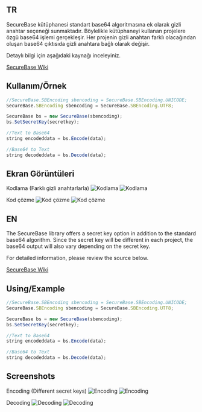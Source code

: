 ## TR

SecureBase kütüphanesi standart base64 algoritmasına ek olarak gizli anahtar seçeneği sunmaktadır. Böylelikle kütüphaneyi kullanan projelere özgü base64 işlemi gerçekleşir. Her projenin gizli anahtarı farklı olacağından oluşan base64 çıktısıda gizli anahtara bağlı olarak değişir.

Detaylı bilgi için aşağıdaki kaynağı inceleyiniz.

[SecureBase Wiki](https://beytullahakyuz.gitbook.io/securebase)

## Kullanım/Örnek

```javascript
//SecureBase.SBEncoding sbencoding = SecureBase.SBEncoding.UNICODE;
SecureBase.SBEncoding sbencoding = SecureBase.SBEncoding.UTF8;

SecureBase bs = new SecureBase(sbencoding);
bs.SetSecretKey(secretkey);

//Text to Base64
string encodeddata = bs.Encode(data);

//Base64 to Text
string decodeddata = bs.Decode(data);
```

## Ekran Görüntüleri

Kodlama (Farklı gizli anahtarlarla)
![Kodlama](https://github.com/beytullahakyuz/securebase-java/blob/main/screenshots/en_1.png)
![Kodlama](https://github.com/beytullahakyuz/securebase-java/blob/main/screenshots/en_2.png)

Kod çözme
![Kod çözme](https://github.com/beytullahakyuz/securebase-java/blob/main/screenshots/en_1_decoding.png)
![Kod çözme](https://github.com/beytullahakyuz/securebase-java/blob/main/screenshots/en_2_decoding.png)


## EN

The SecureBase library offers a secret key option in addition to the standard base64 algorithm. Since the secret key will be different in each project, the base64 output will also vary depending on the secret key.

For detailed information, please review the source below.

[SecureBase Wiki](https://beytullahakyuz.gitbook.io/securebase)

## Using/Example

```javascript
//SecureBase.SBEncoding sbencoding = SecureBase.SBEncoding.UNICODE;
SecureBase.SBEncoding sbencoding = SecureBase.SBEncoding.UTF8;

SecureBase bs = new SecureBase(sbencoding);
bs.SetSecretKey(secretkey);

//Text to Base64
string encodeddata = bs.Encode(data);

//Base64 to Text
string decodeddata = bs.Decode(data);

```

## Screenshots

Encoding (Different secret keys)
![Encoding](https://github.com/beytullahakyuz/securebase-dotnet/blob/main/screenshots/en_1.png)
![Encoding](https://github.com/beytullahakyuz/securebase-dotnet/blob/main/screenshots/en_2.png)

Decoding
![Decoding](https://github.com/beytullahakyuz/securebase-dotnet/blob/main/screenshots/en_1_decoding.png)
![Decoding](https://github.com/beytullahakyuz/securebase-dotnet/blob/main/screenshots/en_2_decoding.png)
